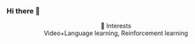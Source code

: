 ### Hi there 👋


<center>👼 Interests</center>


<center>Video+Language learning, Reinforcement learning</center>

